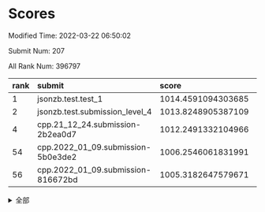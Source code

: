 # Scores

Modified Time: 2022-03-22 06:50:02

Submit Num: 207

All Rank Num: 396797

| rank |               submit               |       score        |       sigma        | pk_num |
| :--- | :--------------------------------- | :----------------- | :----------------- | :----- |
| 1    | jsonzb.test.test_1                 | 1014.4591094303685 | 0.8417281017428514 | 7667   |
| 2    | jsonzb.test.submission_level_4     | 1013.8248905387109 | 0.8217752612172651 | 7671   |
| 4    | cpp.21_12_24.submission-2b2ea0d7   | 1012.2491332104966 | 0.8096766138131425 | 7662   |
| 54   | cpp.2022_01_09.submission-5b0e3de2 | 1006.2546061831991 | 0.7327474383410728 | 7669   |
| 56   | cpp.2022_01_09.submission-816672bd | 1005.3182647579671 | 0.7144191281165819 | 7670   |


<details>
<summary>全部</summary>

| rank |                 submit                 |       score        |       sigma        | pk_num |
| :--- | :------------------------------------- | :----------------- | :----------------- | :----- |
| 1    | jsonzb.test.test_1                     | 1014.4591094303685 | 0.8417281017428514 | 7667   |
| 2    | jsonzb.test.submission_level_4         | 1013.8248905387109 | 0.8217752612172651 | 7671   |
| 3    | gobigger.level_3.submission_level_3_10 | 1012.2926166457688 | 0.7788954061060467 | 7666   |
| 4    | cpp.21_12_24.submission-2b2ea0d7       | 1012.2491332104966 | 0.8096766138131425 | 7662   |
| 5    | gobigger.level_3.submission_level_3_24 | 1011.5691365014306 | 0.7975614756005259 | 7671   |
| 6    | gobigger.level_3.submission_level_3_27 | 1011.422014748405  | 0.7489215733667267 | 7666   |
| 7    | gobigger.level_3.submission_level_3_12 | 1011.3387213084756 | 0.7719353981681846 | 7665   |
| 8    | gobigger.level_3.submission_level_3_15 | 1011.3249658206586 | 0.7800050009126638 | 7665   |
| 9    | gobigger.level_3.submission_level_3_7  | 1011.1577594008902 | 0.7866933041966987 | 7667   |
| 10   | gobigger.level_3.submission_level_3_8  | 1010.9057929717063 | 0.7741265262499384 | 7666   |
| 11   | gobigger.level_3.submission_level_3_26 | 1010.8598586839271 | 0.7711924975654769 | 7670   |
| 12   | gobigger.level_3.submission_level_3_44 | 1010.851308709328  | 0.7683060983908394 | 7666   |
| 13   | gobigger.level_3.submission_level_3_48 | 1010.8381237257528 | 0.7750722309436682 | 7669   |
| 14   | gobigger.level_3.submission_level_3_35 | 1010.7401322234412 | 0.7525587932337068 | 7669   |
| 15   | gobigger.level_3.submission_level_3_21 | 1010.7263138377319 | 0.7642756804592172 | 7667   |
| 16   | gobigger.level_3.submission_level_3_37 | 1010.5554251882425 | 0.7520382223620196 | 7666   |
| 17   | gobigger.level_3.submission_level_3_19 | 1010.5357723658825 | 0.7598988846189056 | 7669   |
| 18   | gobigger.level_3.submission_level_3_42 | 1010.4985309884801 | 0.7607492866813301 | 7666   |
| 19   | gobigger.level_3.submission_level_3_39 | 1010.4980799306845 | 0.7731110033717938 | 7673   |
| 20   | gobigger.level_3.submission_level_3_40 | 1010.4589987466718 | 0.7558898952778158 | 7664   |
| 21   | gobigger.level_3.submission_level_3_1  | 1010.4520859832531 | 0.759417071739929  | 7669   |
| 22   | gobigger.level_3.submission_level_3_9  | 1010.3819526153848 | 0.7932757803644066 | 7672   |
| 23   | gobigger.level_3.submission_level_3_14 | 1010.3184456512283 | 0.7735281051400167 | 7669   |
| 24   | gobigger.level_3.submission_level_3_33 | 1010.2915131679316 | 0.7543793033075625 | 7672   |
| 25   | gobigger.level_3.submission_level_3_18 | 1010.2883495731048 | 0.7627393283863757 | 7665   |
| 26   | gobigger.level_3.submission_level_3_36 | 1010.2405258042023 | 0.7469997089046951 | 7664   |
| 27   | gobigger.level_3.submission_level_3_0  | 1010.2336279058375 | 0.740596654863766  | 7661   |
| 28   | gobigger.level_3.submission_level_3_31 | 1010.2306474372756 | 0.7661660614955089 | 7667   |
| 29   | gobigger.level_3.submission_level_3_22 | 1010.068094030331  | 0.7513920550098159 | 7671   |
| 30   | gobigger.level_3.submission_level_3_16 | 1010.0402744146672 | 0.753217346038957  | 7668   |
| 31   | gobigger.level_3.submission_level_3_43 | 1009.8673041541937 | 0.7720919460496538 | 7665   |
| 32   | gobigger.level_3.submission_level_3_13 | 1009.8316174081104 | 0.7552158090068445 | 7664   |
| 33   | gobigger.level_3.submission_level_3_2  | 1009.8229450403755 | 0.7583724543508984 | 7669   |
| 34   | gobigger.level_3.submission_level_3_23 | 1009.7979349797035 | 0.7573773846996525 | 7667   |
| 35   | gobigger.level_3.submission_level_3_4  | 1009.782785749412  | 0.7532051667089076 | 7667   |
| 36   | gobigger.level_3.submission_level_3_34 | 1009.7281443641468 | 0.7567042128792488 | 7669   |
| 37   | gobigger.level_3.submission_level_3_47 | 1009.724067110594  | 0.7449026942896257 | 7668   |
| 38   | gobigger.level_3.submission_level_3_30 | 1009.6960321891085 | 0.7643303876522872 | 7671   |
| 39   | gobigger.level_3.submission_level_3_49 | 1009.5434614764933 | 0.7385850662123804 | 7667   |
| 40   | gobigger.level_3.submission_level_3_3  | 1009.434152220046  | 0.7512546110510127 | 7673   |
| 41   | gobigger.level_3.submission_level_3_38 | 1009.3302594371241 | 0.7268715468895006 | 7667   |
| 42   | gobigger.level_3.submission_level_3_32 | 1009.2245963430419 | 0.7419519265055863 | 7666   |
| 43   | gobigger.level_3.submission_level_3_5  | 1009.0232752402886 | 0.7416721393207819 | 7669   |
| 44   | gobigger.level_3.submission_level_3_6  | 1008.960489218516  | 0.7552169692193809 | 7671   |
| 45   | gobigger.level_3.submission_level_3_11 | 1008.9415955795201 | 0.7508194187569208 | 7664   |
| 46   | gobigger.level_3.submission_level_3_41 | 1008.8155833286    | 0.753428736599787  | 7670   |
| 47   | gobigger.level_3.submission_level_3_45 | 1008.6618998855191 | 0.7498784449564371 | 7669   |
| 48   | gobigger.level_3.submission_level_3_25 | 1008.6295492187247 | 0.729815988639444  | 7666   |
| 49   | gobigger.level_3.submission_level_3_29 | 1008.5459976278385 | 0.7447193115947063 | 7665   |
| 50   | gobigger.level_3.submission_level_3_20 | 1008.3883833559156 | 0.7385500337947276 | 7669   |
| 51   | gobigger.level_3.submission_level_3_17 | 1008.2159928122674 | 0.7836010111894912 | 7665   |
| 52   | gobigger.level_3.submission_level_3_46 | 1008.2105896714066 | 0.7318231732741535 | 7670   |
| 53   | gobigger.level_3.submission_level_3_28 | 1008.1579279982005 | 0.7484498231517123 | 7673   |
| 54   | cpp.2022_01_09.submission-5b0e3de2     | 1006.2546061831991 | 0.7327474383410728 | 7669   |
| 55   | gobigger.level_1.submission_level_1_35 | 1005.6489410739638 | 0.7183100665810831 | 7669   |
| 56   | cpp.2022_01_09.submission-816672bd     | 1005.3182647579671 | 0.7144191281165819 | 7670   |
| 57   | gobigger.level_1.submission_level_1_16 | 1004.7821541181968 | 0.7308181363367262 | 7672   |
| 58   | gobigger.level_1.submission_level_1_37 | 1004.7391825552287 | 0.7163071768364859 | 7668   |
| 59   | gobigger.level_1.submission_level_1_1  | 1004.5904319330044 | 0.721098293032535  | 7669   |
| 60   | gobigger.level_1.submission_level_1_24 | 1004.4901784131997 | 0.727251737848624  | 7668   |
| 61   | gobigger.level_1.submission_level_1_30 | 1004.3167043920814 | 0.7165685235557949 | 7664   |
| 62   | gobigger.level_1.submission_level_1_38 | 1004.2296267023316 | 0.7115848244294016 | 7672   |
| 63   | gobigger.level_1.submission_level_1_32 | 1004.1792812901361 | 0.7196127861619509 | 7665   |
| 64   | gobigger.level_1.submission_level_1_25 | 1003.9264168962557 | 0.7325101086572491 | 7665   |
| 65   | gobigger.level_1.submission_level_1_42 | 1003.8852424265564 | 0.7157424346127838 | 7667   |
| 66   | gobigger.level_1.submission_level_1_8  | 1003.8631749171165 | 0.7130714164744346 | 7668   |
| 67   | gobigger.level_1.submission_level_1_29 | 1003.7181091870036 | 0.728016380513426  | 7673   |
| 68   | gobigger.level_1.submission_level_1_28 | 1003.6671727245459 | 0.7227274611267522 | 7667   |
| 69   | gobigger.level_1.submission_level_1_22 | 1003.6589771210722 | 0.7151266254634989 | 7668   |
| 70   | gobigger.level_1.submission_level_1_34 | 1003.589090188231  | 0.729641328195741  | 7668   |
| 71   | gobigger.level_1.submission_level_1_17 | 1003.5601531937057 | 0.7182205948275835 | 7667   |
| 72   | gobigger.level_1.submission_level_1_44 | 1003.5301916459742 | 0.7083755482710239 | 7666   |
| 73   | gobigger.level_1.submission_level_1_36 | 1003.51138948529   | 0.7164729238794084 | 7672   |
| 74   | gobigger.level_1.submission_level_1_46 | 1003.4785230875987 | 0.7149783521531877 | 7672   |
| 75   | gobigger.level_1.submission_level_1_9  | 1003.433233250468  | 0.7156521988721766 | 7666   |
| 76   | gobigger.level_1.submission_level_1_23 | 1003.4181974354506 | 0.7257201321307039 | 7663   |
| 77   | gobigger.level_1.submission_level_1_49 | 1003.3800376751835 | 0.7197145761884609 | 7662   |
| 78   | gobigger.level_1.submission_level_1_4  | 1003.359089863732  | 0.7128034996653045 | 7667   |
| 79   | gobigger.level_1.submission_level_1_45 | 1003.2302293889276 | 0.7074169845791718 | 7670   |
| 80   | gobigger.level_1.submission_level_1_11 | 1003.1487926088669 | 0.7226182428941669 | 7669   |
| 81   | gobigger.level_1.submission_level_1_43 | 1003.0972744666225 | 0.7140803060873983 | 7666   |
| 82   | gobigger.level_1.submission_level_1_7  | 1003.0641108425425 | 0.7198109700645741 | 7665   |
| 83   | gobigger.level_1.submission_level_1_21 | 1002.991757558279  | 0.7255734900449289 | 7668   |
| 84   | gobigger.level_1.submission_level_1_26 | 1002.963883139917  | 0.7230914275860623 | 7667   |
| 85   | gobigger.level_1.submission_level_1_15 | 1002.9209091913536 | 0.7120620408113201 | 7674   |
| 86   | gobigger.level_1.submission_level_1_5  | 1002.9135926425093 | 0.719200424525399  | 7671   |
| 87   | gobigger.level_1.submission_level_1_41 | 1002.8921391385409 | 0.7145219182749292 | 7662   |
| 88   | gobigger.level_1.submission_level_1_12 | 1002.8553779075206 | 0.7237460896871181 | 7667   |
| 89   | gobigger.level_1.submission_level_1_14 | 1002.8252005657769 | 0.7258823072674537 | 7673   |
| 90   | gobigger.level_1.submission_level_1_33 | 1002.7945401214482 | 0.7063015636904655 | 7669   |
| 91   | gobigger.level_1.submission_level_1_18 | 1002.7896968498172 | 0.7194276363162344 | 7667   |
| 92   | gobigger.level_1.submission_level_1_6  | 1002.7707892551089 | 0.704261745601584  | 7670   |
| 93   | gobigger.level_1.submission_level_1_0  | 1002.7656825059187 | 0.712275274237482  | 7669   |
| 94   | gobigger.level_1.submission_level_1_27 | 1002.758516532081  | 0.7234167201123346 | 7664   |
| 95   | gobigger.level_1.submission_level_1_13 | 1002.5508434983356 | 0.7108865092845161 | 7668   |
| 96   | gobigger.level_1.submission_level_1_48 | 1002.4475810129908 | 0.7176814282187155 | 7665   |
| 97   | gobigger.level_1.submission_level_1_31 | 1002.4084229195131 | 0.7095650894259855 | 7665   |
| 98   | gobigger.level_1.submission_level_1_10 | 1002.3993504340416 | 0.717316118479188  | 7674   |
| 99   | gobigger.level_1.submission_level_1_40 | 1002.3860079253466 | 0.7085246186338546 | 7668   |
| 100  | gobigger.level_1.submission_level_1_20 | 1002.3621685080603 | 0.7086344147149668 | 7668   |
| 101  | gobigger.level_1.submission_level_1_3  | 1002.3163698818847 | 0.7157746607204017 | 7669   |
| 102  | gobigger.level_1.submission_level_1_19 | 1002.0587008033838 | 0.707632299202992  | 7663   |
| 103  | gobigger.level_1.submission_level_1_2  | 1001.8702669556092 | 0.7149265441672569 | 7661   |
| 104  | gobigger.level_1.submission_level_1_39 | 1001.7057268333856 | 0.7101232403189897 | 7667   |
| 105  | gobigger.level_1.submission_level_1_47 | 1001.6086925285024 | 0.7096370499467852 | 7669   |
| 106  | gobigger.random.submission_random_28   | 997.464762258132   | 0.7094753466900401 | 7665   |
| 107  | gobigger.random.submission_random_4    | 997.282110091498   | 0.70575377422158   | 7669   |
| 108  | gobigger.random.submission_random_8    | 997.0268729779324  | 0.705821377935991  | 7672   |
| 109  | gobigger.random.submission_random_47   | 996.8644320365377  | 0.6967013599766864 | 7671   |
| 110  | gobigger.random.submission_random_0    | 996.8605235800777  | 0.7039718464389392 | 7670   |
| 111  | gobigger.random.submission_random_39   | 996.8527326235643  | 0.7032358665110057 | 7670   |
| 112  | gobigger.random.submission_random_10   | 996.8404824022879  | 0.7063726010336754 | 7667   |
| 113  | gobigger.random.submission_random_15   | 996.8110437849559  | 0.7149680829540986 | 7669   |
| 114  | gobigger.random.submission_random_40   | 996.7961322269703  | 0.7201968340725844 | 7670   |
| 115  | gobigger.random.submission_random_43   | 996.7612408323774  | 0.7092199920455462 | 7666   |
| 116  | gobigger.random.submission_random_6    | 996.5826362886766  | 0.7075016664689034 | 7667   |
| 117  | gobigger.random.submission_random_23   | 996.5114267070712  | 0.7029027309417256 | 7662   |
| 118  | gobigger.random.submission_random_26   | 996.5098601034498  | 0.7092084304203057 | 7669   |
| 119  | gobigger.random.submission_random_24   | 996.4211473372037  | 0.7090316398852792 | 7669   |
| 120  | gobigger.random.submission_random_34   | 996.3843651497102  | 0.6904358680324242 | 7660   |
| 121  | gobigger.random.submission_random_32   | 996.381463105839   | 0.7109192020842326 | 7665   |
| 122  | gobigger.random.submission_random_46   | 996.2952238149617  | 0.7072693315216224 | 7665   |
| 123  | gobigger.random.submission_random_31   | 996.2502526631285  | 0.706868996070724  | 7667   |
| 124  | gobigger.random.submission_random_5    | 996.1194472619251  | 0.7195993212727851 | 7666   |
| 125  | gobigger.random.submission_random_45   | 996.1164635220669  | 0.711742791937688  | 7663   |
| 126  | gobigger.random.submission_random_2    | 996.099385506298   | 0.7029043879951429 | 7666   |
| 127  | gobigger.random.submission_random_7    | 996.0413957449533  | 0.701552716508665  | 7666   |
| 128  | gobigger.random.submission_random_22   | 995.9623378969087  | 0.7146769249870234 | 7667   |
| 129  | gobigger.random.submission_random_38   | 995.9404267769181  | 0.7171013794703285 | 7668   |
| 130  | gobigger.random.submission_random_19   | 995.9364052461982  | 0.7080187920728137 | 7663   |
| 131  | gobigger.random.submission_random_49   | 995.8130032965207  | 0.7261041070051326 | 7669   |
| 132  | gobigger.random.submission_random_13   | 995.8080076171367  | 0.7082960096899479 | 7666   |
| 133  | gobigger.random.submission_random_12   | 995.7868437058044  | 0.7182182727808235 | 7666   |
| 134  | gobigger.random.submission_random_44   | 995.7146258366625  | 0.7045383271036664 | 7672   |
| 135  | gobigger.random.submission_random_37   | 995.703306364693   | 0.7120392810572324 | 7668   |
| 136  | gobigger.random.submission_random_36   | 995.698936640883   | 0.6958293370597907 | 7672   |
| 137  | gobigger.random.submission_random_21   | 995.6667347550697  | 0.713586238676227  | 7667   |
| 138  | gobigger.random.submission_random_14   | 995.6214006155841  | 0.7126817257872199 | 7665   |
| 139  | gobigger.random.submission_random_35   | 995.6037136581348  | 0.7091088120180172 | 7669   |
| 140  | gobigger.random.submission_random_30   | 995.5964795270587  | 0.7087487965527426 | 7669   |
| 141  | gobigger.random.submission_random_41   | 995.4794831885108  | 0.7174655010073153 | 7671   |
| 142  | gobigger.random.submission_random_27   | 995.4681627132234  | 0.7134480838649819 | 7672   |
| 143  | gobigger.random.submission_random_18   | 995.4671347300725  | 0.7224310395675522 | 7668   |
| 144  | gobigger.random.submission_random_42   | 995.4558497681177  | 0.7054863774842278 | 7668   |
| 145  | gobigger.random.submission_random_16   | 995.4331447077725  | 0.7092176269058895 | 7664   |
| 146  | gobigger.random.submission_random_11   | 995.4106123627831  | 0.7112373538583276 | 7666   |
| 147  | gobigger.random.submission_random_1    | 995.4019795171307  | 0.7170337257569537 | 7667   |
| 148  | gobigger.random.submission_random_25   | 995.3981262989104  | 0.7089222999471079 | 7666   |
| 149  | gobigger.random.submission_random_17   | 995.3728268089703  | 0.712337175059802  | 7667   |
| 150  | gobigger.random.submission_random_29   | 995.3361872096795  | 0.7083003842858078 | 7662   |
| 151  | gobigger.random.submission_random_20   | 995.2379945646081  | 0.723214019140072  | 7668   |
| 152  | gobigger.random.submission_random_3    | 995.22214414786    | 0.7142677100267517 | 7669   |
| 153  | gobigger.random.submission_random_33   | 995.0878308139469  | 0.7333682770778522 | 7667   |
| 154  | gobigger.random.submission_random_9    | 994.9423875950996  | 0.7204178750449409 | 7664   |
| 155  | gobigger.level_2.submission_level_2_36 | 994.5823186086769  | 0.7287379186435309 | 7665   |
| 156  | gobigger.random.submission_random_48   | 994.4330813307274  | 0.7124161546064186 | 7670   |
| 157  | gobigger.level_2.submission_level_2_18 | 993.7818018939258  | 0.7362607497000004 | 7665   |
| 158  | gobigger.level_2.submission_level_2_7  | 993.732450982504   | 0.7245976613450916 | 7667   |
| 159  | gobigger.level_2.submission_level_2_47 | 993.5218656022745  | 0.7286008848381483 | 7670   |
| 160  | gobigger.level_2.submission_level_2_5  | 993.4537087378894  | 0.7457150459443572 | 7664   |
| 161  | gobigger.level_2.submission_level_2_10 | 993.1745400519072  | 0.7554781122898143 | 7665   |
| 162  | gobigger.level_2.submission_level_2_48 | 993.1171403021483  | 0.7382911001128598 | 7669   |
| 163  | gobigger.level_2.submission_level_2_43 | 993.0589177580442  | 0.750766090794653  | 7674   |
| 164  | gobigger.level_2.submission_level_2_25 | 992.9860836535725  | 0.7583009526186736 | 7668   |
| 165  | gobigger.level_2.submission_level_2_40 | 992.9650302647634  | 0.7366014943887972 | 7667   |
| 166  | gobigger.level_2.submission_level_2_6  | 992.9229259780285  | 0.7415715902698142 | 7671   |
| 167  | gobigger.level_2.submission_level_2_15 | 992.9166624519545  | 0.7623812410240304 | 7669   |
| 168  | gobigger.level_2.submission_level_2_34 | 992.7199905260541  | 0.7466918337273637 | 7671   |
| 169  | gobigger.level_2.submission_level_2_30 | 992.7106174213629  | 0.7472737879306983 | 7668   |
| 170  | gobigger.level_2.submission_level_2_37 | 992.6606849503117  | 0.7463990113235245 | 7671   |
| 171  | gobigger.level_2.submission_level_2_13 | 992.4862143275444  | 0.7450426734370836 | 7670   |
| 172  | gobigger.level_2.submission_level_2_9  | 992.4665313307855  | 0.7327119347169361 | 7669   |
| 173  | gobigger.level_2.submission_level_2_3  | 992.3912892756672  | 0.7507437806150399 | 7670   |
| 174  | gobigger.level_2.submission_level_2_38 | 992.2833409288751  | 0.7380788027400136 | 7668   |
| 175  | gobigger.level_2.submission_level_2_8  | 992.2604846809421  | 0.7616398522701883 | 7672   |
| 176  | gobigger.level_2.submission_level_2_45 | 992.2584829655794  | 0.7355070186137979 | 7662   |
| 177  | gobigger.level_2.submission_level_2_29 | 992.2426820814109  | 0.7510497730989992 | 7670   |
| 178  | gobigger.level_2.submission_level_2_14 | 992.1808167221917  | 0.7493498540856697 | 7666   |
| 179  | gobigger.level_2.submission_level_2_2  | 992.1001484018414  | 0.758042549358056  | 7666   |
| 180  | gobigger.level_2.submission_level_2_44 | 992.0690391904095  | 0.7653501105367242 | 7668   |
| 181  | gobigger.level_2.submission_level_2_39 | 992.0314478259057  | 0.7462002913808945 | 7666   |
| 182  | gobigger.level_2.submission_level_2_1  | 992.0219836163478  | 0.7360908033142453 | 7667   |
| 183  | gobigger.level_2.submission_level_2_11 | 991.9412100468597  | 0.7346620332746198 | 7667   |
| 184  | gobigger.level_2.submission_level_2_35 | 991.8580896253288  | 0.73331362356076   | 7669   |
| 185  | gobigger.level_2.submission_level_2_26 | 991.8361109805762  | 0.7545594595496541 | 7668   |
| 186  | gobigger.level_2.submission_level_2_31 | 991.792372421323   | 0.7335094805137264 | 7665   |
| 187  | gobigger.level_2.submission_level_2_12 | 991.6940909071141  | 0.7498151964808016 | 7666   |
| 188  | gobigger.level_2.submission_level_2_42 | 991.6521482354574  | 0.7470643179247333 | 7672   |
| 189  | gobigger.level_2.submission_level_2_41 | 991.5435004187508  | 0.7298325054068544 | 7672   |
| 190  | gobigger.level_2.submission_level_2_28 | 991.4757162336604  | 0.7609809988737994 | 7669   |
| 191  | gobigger.level_2.submission_level_2_20 | 991.4528758943852  | 0.7653260941763557 | 7666   |
| 192  | gobigger.level_2.submission_level_2_33 | 991.4527297069839  | 0.7435467129653566 | 7668   |
| 193  | gobigger.level_2.submission_level_2_32 | 991.4350080932162  | 0.7472595263370875 | 7666   |
| 194  | gobigger.level_2.submission_level_2_4  | 991.4008263769001  | 0.7371754687067604 | 7668   |
| 195  | gobigger.level_2.submission_level_2_23 | 991.393063029712   | 0.7434356724192478 | 7662   |
| 196  | gobigger.level_2.submission_level_2_19 | 991.2823502417058  | 0.7750405380032743 | 7669   |
| 197  | gobigger.level_2.submission_level_2_27 | 991.274244044639   | 0.7503454051352564 | 7665   |
| 198  | gobigger.level_2.submission_level_2_22 | 991.2020032479456  | 0.7629904258385167 | 7662   |
| 199  | gobigger.level_2.submission_level_2_16 | 991.1871348543104  | 0.7636436074258204 | 7669   |
| 200  | gobigger.level_2.submission_level_2_21 | 991.136099483561   | 0.7472346069199649 | 7665   |
| 201  | gobigger.level_2.submission_level_2_46 | 990.9829749594197  | 0.7539712075990722 | 7665   |
| 202  | gobigger.level_2.submission_level_2_49 | 990.9748951543027  | 0.7516224209428803 | 7666   |
| 203  | gobigger.level_2.submission_level_2_17 | 990.8651856063979  | 0.7842372446472214 | 7668   |
| 204  | gobigger.level_2.submission_level_2_0  | 990.4960945296593  | 0.7425468946516985 | 7669   |
| 205  | gobigger.level_2.submission_level_2_24 | 989.4997533924004  | 0.7688180636202325 | 7665   |
| 206  | gobigger.none.submission_none_0        | 976.9609804418873  | 1.4385455232606978 | 7663   |
| 207  | gobigger.none.submission_none_1        | 975.6909964553751  | 1.5957402300561268 | 7673   |

</details>
